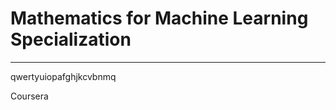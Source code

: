 # Mathematics for Machine Learning Specialization
**********************************************************************

qwertyuiopafghjkcvbnmq

Coursera
